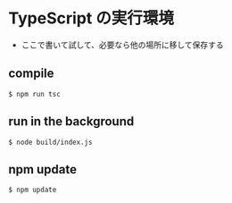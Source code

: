 # TypeScript の実行環境

- ここで書いて試して、必要なら他の場所に移して保存する

## compile

`$ npm run tsc`

## run in the background

`$ node build/index.js`

## npm update

`$ npm update`
